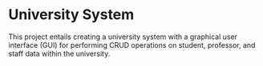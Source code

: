 # University System

This project entails creating a university system with a graphical user interface (GUI) for performing CRUD operations on student, professor, and staff data within the university.
